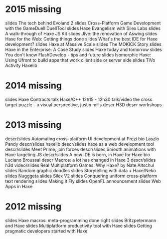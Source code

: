 # 2015 missing
slides The tech behind Evoland 2
slides Cross-Platform Game Development with the GameDuell DuellTool
slides Haxe Evangelism with Silex Labs
slides A walk-through of Haxe JS Kit
slides Jive: the renovation of Aswing
slides Haxe for the Web: Getting things done
slides What's the best IDE for Haxe development?
slides Haxe at Massive Scale
slides The MOKICK Story
slides Haxe in the Enterprise: A Case Study
slides Haxe today and tomorrow
slides You don't know FlashDevelop - tips and future
slides Isomorphic Haxe: Using Ufront to build apps that work client side or server side
slides TiVo Activity Haxelib

# 2014 missing
slides Haxe Contracts
talk Haxe/C++ 12h15 - 12h30
talk/video the cross target puzzle - a visual perspective, justin mills
descr H3D
descr workshops

# 2013 missing
descr/slides Automating cross-platform UI development at Prezi
bio Laszlo Pandy
descr/slides haxelib
descr/slides haxe as a web development tool
descr/slides Meet Prime, join forces
descr/slides Smooth animations with Haxe targeting JS
descr/slides A new IDE is born, in Haxe for Haxe
bio Luciano Broussal
descr Macros: a lot has changed in Haxe 3
descr/slides h3d
video/slides Real Multiplatform Games: Why Haxe? by Nate Altschul
slides Random graphic doodles
slides Storytelling with data + Haxe/Neko
slides Nugggeta
slides Silex V2
slides Conquering uniform cross-platform text rendering
slides Making it Fly
slides OpenFL announcement
slides Web Apps in Haxe

# 2012 missing
slides Haxe macros: meta-programming done right
slides Britzpetermann and Haxe
slides Multiplatform productivity tool with Haxe
slides Getting pragmatic developers started with Haxe
